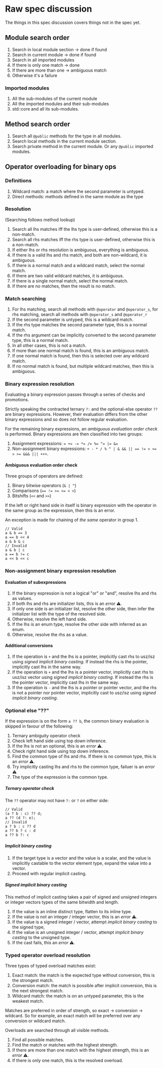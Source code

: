 # Raw spec discussion

The things in this spec discussion covers things not in the spec yet.

## Module search order

1. Search in local module section -> done if found
2. Search in current module -> done if found
3. Search in all imported modules
4. If there is only one match -> done
5. If there are more than one -> ambiguous match
6. Otherwise it's a failure

### Imported modules

1. All the sub-modules of the current module
2. All the imported modules and their sub-modules
3. std::core and all its sub-modules.

## Method search order

1. Search all `@public` methods for the type in all modules.
2. Search local methods in the current module section.
3. Search private method in the current module. Or any `@public` imported modules.

## Operator overloading for binary ops

### Definitions

1. Wildcard match: a match where the second parameter is untyped.
2. Direct methods: methods defined in the same module as the type

### Resolution

(Searching follows method lookup)

1. Search all lhs matches iff the lhs type is user-defined, otherwise this is a non-match.
2. Search all rhs matches iff the rhs type is user-defined, otherwise this is a non-match.
3. If either lhs or rhs resolution is ambiguous, everything is ambiguous.
4. If there is a valid lhs and rhs match, and both are non-wildcard, it is ambiguous.
5. If there is a normal match and a wildcard match, select the normal match.
6. If there are two valid wildcard matches, it is ambiguous.
7. If there is a single normal match, select the normal match.
8. If there are no matches, then the result is no match.

### Match searching

1. For lhs matching, search all methods with `@operator` and `@operator_s`, for rhs matching, search all methods with `@operator_s` and `@operator_r`
2. If the second parameter is untyped, this is a wildcard match. 
3. If the rhs type matches the second parameter type, this is a normal match.
4. If the rhs argument can be implicitly converted to the second parameter type, this is a normal match.
5. In all other cases, this is not a match.
6. If more than one normal match is found, this is an ambiguous match.
7. If one normal match is found, then this is selected over any wildcard match.
8. If no normal match is found, but multiple wildcard matches, then this is ambiguous.


### Binary expression resolution

Evaluating a binary expression passes through a series of checks and promotions.

Strictly speaking the contracted ternary `?:` and the optional-else operator `??` are binary expressions. However, their evaluation differs from the other binary expressions and so does not follow regular evaluation.

For the remaining binary expressions, an *ambiguous evaluation order check* is performed. Binary expressions are then classified into two groups: 

1. Assignment expressions: `= += -= *= /= %= ^= |= &=`
2. Non-assignment binary expressions: `+ - * / % ^ | & && || == != < <= > >= &&& ||| +++`.

#### Ambiguous evaluation order check

Three groups of operators are defined:

1. Binary bitwise operators (`& | ^`)
2. Comparisons (`== != >= <= < >`)
3. Bitshifts (`<<` and `>>`)

If the left or right hand side in itself is binary expression with the operator in the same group as the expression, then this is an error.

An exception is made for chaining of *the same* operator in group 1.

```c3
// Valid
a & b == 3
a == b << 4
a & b & c
// Invalid
a & b | c
a == b != c
a << b << c
```

### Non-assignment binary expression resolution

#### Evaluation of subexpressions
1. If the binary expression is not a logical "or" or "and", resolve lhs and rhs as values.
2. If both lhs and rhs are initializer lists, this is an *error* ⚠️.
3. If only one side is an initializer list, resolve the other side, then infer the initializer list with the type of the resolved side.
4. Otherwise, resolve the left hand side.
5. If the lhs is an enum type, resolve the other side with inferred as an enum.
6. Otherwise, resolve the rhs as a value.

#### Additional conversions

1. If the operation is `+` and the lhs is a pointer, implicitly cast rhs to usz/isz using *signed implicit binary casting*. If instead the rhs is the pointer, implicitly cast lhs in the same way.
2. If the operation is `+` and the lhs is a pointer vector, implicitly cast rhs to usz/isz vector using *signed implicit binary casting*. If instead the rhs is the pointer vector, implicitly cast lhs in the same way.
3. If the operation is `-` and the lhs is a pointer or pointer vector, and the rhs is not a pointer nor pointer vector, implicitly cast to usz/isz using *signed implicit binary casting*.

### Optional else "??"

If the expression is on the form `a ?? b`, the common binary evaluation is skipped in favour of the following:

1. Ternary ambiguity operator check
2. Check left hand side using top down inference.
3. If the lhs is not an optional, this is an *error* ⚠️.
4. Check right hand side using top down inference.
5. Find the common type of lhs and rhs. If there is no common type, this is an *error* ⚠️.
6. Try implicitly casting lhs and rhs to the common type, failuer is an *error* ⚠️
7. The type of the expression is the common type.

##### Ternary operator check

The `??` operator may not have `?:` or `?` on either side:

```c3
// Valid
(a ? b : c) ?? d;
a ?? (d ?: e);
// Invalid
a ? b : c ?? d
a ?? b ? c : d
a ?? b ?: c
```

##### Implicit binary casting

1. If the target type is a vector and the value is a scalar, and the value is implicitly castable to the vector element type, expand the value into a vector.
2. Proceed with regular implicit casting.

##### Signed implicit binary casting

This method of implicit casting takes a pair of signed and unsigned integers or integer vectors types of the same bitwidth and length.

1. If the value is an inline distinct type, flatten to its inline type.
2. If the value is not an integer / integer vector, this is an *error* ⚠️.
3. If the value is a signed integer / vector, attempt *implicit binary casting* to the signed type, 
4. If the value is an unsigned integer / vector, attempt *implicit binary casting* to the unsigned type.
5. If the cast fails, this an *error* ⚠️.

### Typed operator overload resolution

Three types of typed overload matches exist:

1. Exact match: the match is the expected type without conversion, this is the strongest match.
2. Conversion match: the match is possible after implicit conversion, this is the next strongest match.
3. Wildcard match: the match is on an untyped parameter, this is the weakest match.

Matches are preferred in order of strength, so exact -> conversion -> wildcard. So for example, an exact match will be preferred over any conversion or wildcard match.

Overloads are searched through all visible methods.

1. Find all possible matches.
2. Find the match or matches with the highest strength.
3. If there are more than one match with the highest strength, this is an *error* ⚠️.
4. If there is only one match, this is the resolved overload.

